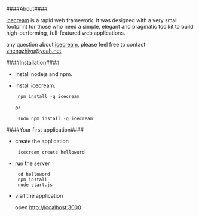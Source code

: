 ####About####

[icecream](http://github.com/zhiyu/icecream) is a rapid web framework. It was designed with a very small footprint for those who need a simple, elegant and pragmatic toolkit to build high-performing, full-featured web applications.

any question about [icecream](http://github.com/zhiyu/icecream), please feel free to contact zhengzhiyu@yeah.net

####Installation####
  * Install nodejs and npm.
  * Install icecream. 
      
         npm install -g icecream 
    or
         
         sudo npm install -g icecream     

####Your first application####
  
  * create the application
  
         icecream create helloword         
         
  * run the server
         
         cd helloword
         npm install         
         node start.js

  * visit the application 
         
     open [http://localhost:3000](http://localhost:3000)       

